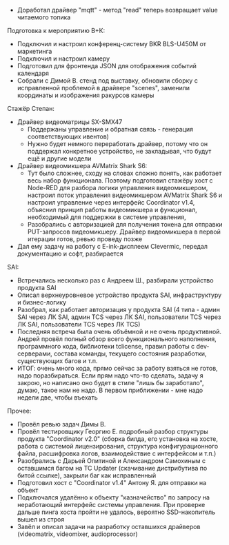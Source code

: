 * Доработал драйвер "mqtt" - метод "read" теперь возвращает value читаемого топика

Подготовка к мероприятию В+К:
* Подключил и настроил конференц-систему BKR BLS-U450M от маркетинга
* Подключил и настроил камеру
* Подготовил для фронтенда JSON для отображения событий календаря
* Собрали с Димой В. стенд под выставку, обновили сборку с исправленной проблемой в драйвере "scenes", заменили координаты и изображения ракурсов камеры

Стажёр Степан:
* Драйвер видеоматрицы SX-SMX47
	* Поддержаны управление и обратная связь - генерация соответствующих ивентов)
	* Нужно будет немного переработать драйвер, потому что он поддержал конкретное устройство, не закладывая, что будут ещё и другие модели
* Драйвер видеомикшера AVMatrix Shark S6:
	* Тут было сложнее, сходу на словах сложно понять, как работает весь набор функционала. Поэтому подготовил стажёру хост с Node-RED для разбора логики управления видеомикшером, настроил поток управления видеомикшером AVMatrix Shark S6 и настроил управление через интерфейс Coordinator v1.4, объяснил принцип работы видеомикшера и функционал, необходимый для поддержки в системе управления, 
	* Разобрались с авторизацией для получения токена для отправки PUT-запросов видеомикшеру. Драйвер видеомикшера в первой итерации готов, ревью проведу позже
* Дал ему задачу на работу с E-ink-дисплеем Clevermic, передал документацию и софт, разбирается

SAI:
* Встречались несколько раз с Андреем Ш., разбирали устройство продукта SAI
* Описал верхнеуровневое устройство продукта SAI, инфраструктуру и бизнес-логику
* Разобрал, как работает авторизация у продукта SAI (4 типа - админ SAI через ЛК SAI, админ TCS через ЛК SAI, пользователи TCS через ЛК SAI, пользователи TCS через ЛК TCS)
* Последняя встреча была очень объёмной и не очень продуктивной. Андрей провёл полный обзор всего функционального наполнения, программного кода, библиотеки tclicense, правил работы с dev-серверами, состава команды, текущего состояния разработки, существующих багов и т.п.
* ИТОГ: очень много кода, прямо сейчас за работу взяться не готов, надо поразбираться. Если прям надо что-то сделать, задачу я закрою, но написано оно будет в стиле "лишь бы заработало", думаю, такое нам не надо. В первом приближении - мне надо недели две, чтобы въехать

Прочее:
* Провёл ревью задач Димы В.
* Провёл тестировщику Георгию Е. подробный разбор структуры продукта "Coordinator v2.0" (сборка билда, его установка на хосте, работа с системой лицензирования, структура конфигурационного файла, расшифровка логов, взаимодействие с интерфейсом и т.п.)
* Разобрались с Дарьей Опитиной и Александром Самохиным с оставшимся багом на TC Updater (скачивание дистрибутива по битой ссылке), закрыли баг как исправленный
* Подготовил хост с "Coordinator v1.4" Антону Я. для отправки на объект
* Подключался удалённо к объекту "казначейство" по запросу на неработающий интерфейс системы управления. При проверке дальше пинга хоста пройти не удалось, вероятно SSD-накопитель вышел из строя
* Завёл и описал задачи на разработку оставшихся драйверов (videomatrix, videomixer, audioprocessor)